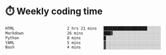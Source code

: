 
# :stopwatch: Weekly coding time
<!--START_SECTION:waka-->

```txt
HTML                       2 hrs 21 mins   ███████████████████░░░░░░   75.62 %
Markdown                   26 mins         ███▓░░░░░░░░░░░░░░░░░░░░░   14.00 %
Python                     8 mins          █░░░░░░░░░░░░░░░░░░░░░░░░   04.37 %
YAML                       5 mins          ▓░░░░░░░░░░░░░░░░░░░░░░░░   02.71 %
Bash                       4 mins          ▓░░░░░░░░░░░░░░░░░░░░░░░░   02.55 %
```

<!--END_SECTION:waka-->


<!-- <p> <img src="https://github-readme-stats.vercel.app/api?username=cozgerest&show_icons=true&hide_border=false" />  </p> -->


